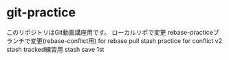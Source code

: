 # git-practice
このリポジトリはGit動画講座用です。
ローカルリポで変更
rebase-practiceブランチで変更(rebase-conflict用)
for rebase pull
stash practice for conflict v2
stash tracked練習用
stash save 1st